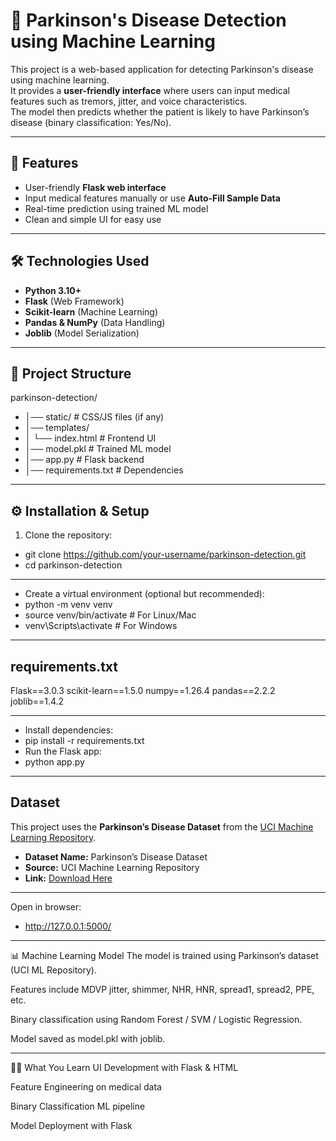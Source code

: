# 🧠 Parkinson's Disease Detection using Machine Learning

This project is a web-based application for detecting Parkinson's disease using machine learning.  
It provides a **user-friendly interface** where users can input medical features such as tremors, jitter, and voice characteristics.  
The model then predicts whether the patient is likely to have Parkinson’s disease (binary classification: Yes/No).

---

## 🚀 Features
- User-friendly **Flask web interface**  
- Input medical features manually or use **Auto-Fill Sample Data**  
- Real-time prediction using trained ML model  
- Clean and simple UI for easy use  

---

## 🛠️ Technologies Used
- **Python 3.10+**
- **Flask** (Web Framework)
- **Scikit-learn** (Machine Learning)
- **Pandas & NumPy** (Data Handling)
- **Joblib** (Model Serialization)

---

## 📂 Project Structure
parkinson-detection/
- │── static/ # CSS/JS files (if any)
- │── templates/
- │    └── index.html # Frontend UI
- │── model.pkl # Trained ML model
- │── app.py # Flask backend
- │── requirements.txt # Dependencies




---

## ⚙️ Installation & Setup

1. Clone the repository:
 - git clone https://github.com/your-username/parkinson-detection.git
 - cd parkinson-detection

---
- Create a virtual environment (optional but recommended):
- python -m venv venv
- source venv/bin/activate   # For Linux/Mac
- venv\Scripts\activate      # For Windows
---
## requirements.txt
Flask==3.0.3
scikit-learn==1.5.0
numpy==1.26.4
pandas==2.2.2
joblib==1.4.2


---
- Install dependencies:
- pip install -r requirements.txt
- Run the Flask app:
- python app.py
---
## Dataset

This project uses the **Parkinson’s Disease Dataset** from the [UCI Machine Learning Repository](https://archive.ics.uci.edu/ml/machine-learning-databases/parkinsons/parkinsons.data).

- **Dataset Name:** Parkinson’s Disease Dataset  
- **Source:** UCI Machine Learning Repository  
- **Link:** [Download Here](https://archive.ics.uci.edu/ml/machine-learning-databases/parkinsons/parkinsons.data)  


---
Open in browser:
- http://127.0.0.1:5000/

---
📊 Machine Learning Model
The model is trained using Parkinson’s dataset (UCI ML Repository).

Features include MDVP jitter, shimmer, NHR, HNR, spread1, spread2, PPE, etc.

Binary classification using Random Forest / SVM / Logistic Regression.

Model saved as model.pkl with joblib.


---
🧑‍💻 What You Learn
UI Development with Flask & HTML

Feature Engineering on medical data

Binary Classification ML pipeline

Model Deployment with Flask






